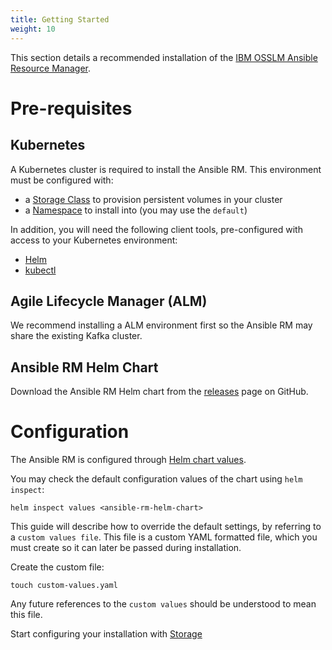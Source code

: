 ```yaml
---
title: Getting Started
weight: 10
---
```


This section details a recommended installation of the [IBM OSSLM Ansible Resource Manager](https://github.com/IBM/osslm-ansible-resource-manager).


# Pre-requisites

## Kubernetes

A Kubernetes cluster is required to install the Ansible RM. This environment must be configured with:

- a [Storage Class](https://kubernetes.io/docs/concepts/storage/storage-classes/) to provision persistent volumes in your cluster
- a [Namespace](https://kubernetes.io/docs/concepts/overview/working-with-objects/namespaces/) to install into (you may use the `default`)

In addition, you will need the following client tools, pre-configured with access to your Kubernetes environment:

- [Helm](https://helm.sh/)
- [kubectl](https://kubernetes.io/docs/tasks/tools/install-kubectl/)

## Agile Lifecycle Manager (ALM)

We recommend installing a ALM environment first so the Ansible RM may share the existing Kafka cluster.

## Ansible RM Helm Chart

Download the Ansible RM Helm chart from the [releases](https://github.com/IBM/osslm-ansible-resource-manager/releases) page on GitHub.

# Configuration

The Ansible RM is configured through [Helm chart values](https://helm.sh/docs/using_helm/#using-helm).

You may check the default configuration values of the chart using `helm inspect`:

```
helm inspect values <ansible-rm-helm-chart>
```

This guide will describe how to override the default settings, by referring to a `custom values file`. This file is a custom YAML formatted file, which you must create so it can later be passed during installation.

Create the custom file:

```
touch custom-values.yaml
```

Any future references to the `custom values` should be understood to mean this file.

Start configuring your installation with [Storage](/installation/resource-manager/ansible-rm/storage)
